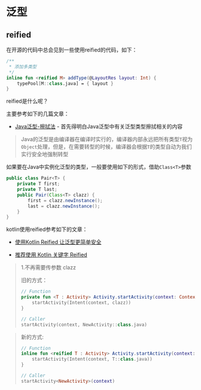 # 泛型





## reified

在开源的代码中总会见到一些使用reified的代码，如下：

```kotlin
/**
 * 添加多类型
 */
inline fun <reified M> addType(@LayoutRes layout: Int) {
    typePool[M::class.java] = { layout }
}
```

reified是什么呢？

主要参考如下的几篇文章：

+ [Java泛型-擦拭法](https://www.liaoxuefeng.com/wiki/1252599548343744/1265104600263968) - 首先得明白Java泛型中有关泛型类型擦拭相关的内容

> Java的泛型是由编译器在编译时实行的，编译器内部永远把所有类型`T`视为`Object`处理，但是，在需要转型的时候，编译器会根据`T`的类型自动为我们实行安全地强制转型

如果要在Java中实例化泛型的类型，一般要使用如下的形式，借助`Class<T>`参数

```java
public class Pair<T> {
    private T first;
    private T last;
    public Pair(Class<T> clazz) {
        first = clazz.newInstance();
        last = clazz.newInstance();
    }
}
```

kotlin使用reified参考如下的文章：

+ [使用Kotlin Reified 让泛型更简单安全](https://droidyue.com/blog/2019/07/28/kotlin-reified-generics/)

+ [推荐使用 Kotlin 关键字 Reified](https://juejin.cn/post/6844903833596854279)

> 1.不再需要传参数 clazz
> 
> 旧的方式：
> 
> ```kotlin
> // Function
> private fun <T : Activity> Activity.startActivity(context: Context, clazz: Class<T>) {
>     startActivity(Intent(context, clazz))
> }
> 
> // Caller
> startActivity(context, NewActivity::class.java)
> 
> 
> ```



> 新的方式:
> 
> ```kotlin
> // Function
> inline fun <reified T : Activity> Activity.startActivity(context: Context) {
>     startActivity(Intent(context, T::class.java))
> }
> 
> // Caller
> startActivity<NewActivity>(context)
> 
> 
> ```

























